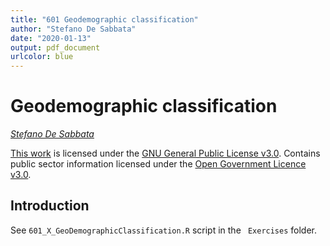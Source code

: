 ```yaml
---
title: "601 Geodemographic classification"
author: "Stefano De Sabbata"
date: "2020-01-13"
output: pdf_document
urlcolor: blue
---
```




# Geodemographic classification

*[Stefano De Sabbata](https://stefanodesabbata.com)*

[This work](https://github.com/sdesabbata/granolarr) is licensed under the [GNU General Public License v3.0](https://www.gnu.org/licenses/gpl-3.0.html). Contains public sector information licensed under the [Open Government Licence v3.0](http://www.nationalarchives.gov.uk/doc/open-government-licence).

## Introduction

See `601_X_GeoDemographicClassification.R` script in the ` Exercises` folder.
